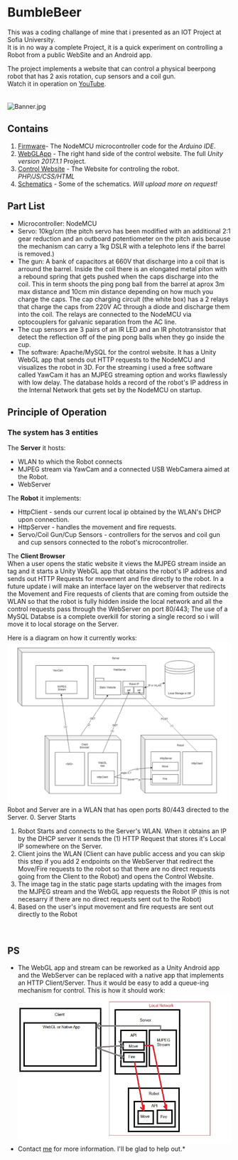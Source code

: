 # BumbleBeer
This was a coding challange of mine that i presented as an IOT Project at Sofia University.</br>
It is in no way a complete Project, it is a quick experiment on controlling a Robot from a public WebSite and an Android app. </br>

The project implements a website that can control a physical beerpong robot that has 2 axis rotation, cup sensors and a coil gun.</br>
Watch it in operation on [YouTube](https://www.youtube.com/watch?v=oYCZETZMVRY "YouTube").</br></br></br>
![Banner.jpg](https://github.com/Fluctuationqt/BumbleBeer/blob/master/Banner.jpg "BumbleBeer")

## Contains
1. [Firmware](https://github.com/Fluctuationqt/BumbleBeer/blob/master/Firmware/StamatNodeMCU2/StamatNodeMCU2.ino)- The NodeMCU microcontroller code for the *Arduino IDE*.
2. [WebGLApp](https://github.com/Fluctuationqt/BumbleBeer/tree/master/WebGL%20App) - The right hand side of the control website. The full *Unity version 2017.1.1* Project.
3. [Control Website](https://github.com/Fluctuationqt/BumbleBeer/tree/master/Control%20Website/htdocs) - The Website for controling the robot. *PHP/JS/CSS/HTML*
4. [Schematics](https://github.com/Fluctuationqt/BumbleBeer/tree/master/Schematics) - Some of the schematics. *Will upload more on request!*

## Part List
* Microcontroller: NodeMCU</br>
* Servo: 10kg/cm (the pitch servo has been modified with an additional 2:1 gear reduction and an outboard potentiometer on the pitch axis because the mechanism can carry a 1kg DSLR with a telephoto lens if the barrel is removed.)</br>
 * The gun: A bank of capacitors at 660V that discharge into a coil that is arround the barrel. Inside the coil there is an elongated metal piton with a rebound spring that gets pushed when the caps discharge into the coil. This in term shoots the ping pong ball from the barrel at aprox 3m max distance and 10cm min distance depending on how much you charge the caps. The cap charging circuit (the white box) has a 2 relays that charge the caps from 220V AC through a diode and discharge them into the coil. The relays are connected to the NodeMCU via optocouplers for galvanic separation from the AC line. </br>
* The cup sensors are 3 pairs of an IR LED and an IR phototransistor that detect the reflection off of the ping pong balls when they go inside the cup.</br>
* The software: Apache/MySQL for the control website. It has a Unity WebGL app that sends out HTTP requests to the NodeMCU and visualizes the robot in 3D.  For the streaming i used a free software called YawCam it has an MJPEG streaming option and works flawlessly with low delay. The database holds a record of the robot's IP address in the Internal Network that gets set by the NodeMCU on startup.</br>

## Principle of Operation
### The system has 3 entities
The <b>Server</b> it hosts:
* WLAN to which the Robot connects
* MJPEG stream via YawCam and a connected USB WebCamera aimed at the Robot.
* WebServer

The <b>Robot</b> it implements:
* HttpClient - sends our current local ip obtained by the WLAN's DHCP upon connection.
* HttpServer - handles the movement and fire requests.
* Servo/Coil Gun/Cup Sensors - controllers for the servos and coil gun and cup sensors connected to the robot's microcontroller.

The <b>Client Browser</b> </br>
When a user opens the static website it views the MJPEG stream inside an <IMG> tag and it starts a Unity WebGL app that obtains the robot's IP address and sends out HTTP Requests for movement and fire directly to the robot. In a future update i will make an interface layer on the webserver that redirects the Movement and Fire requests of clients that are coming from outside the WLAN so that the robot is fully hidden inside the local network and all the control requests pass through the WebServer on port 80/443;
The use of a MySQL Databse is a complete overkill for storing a single record so i will move it to local storage on the Server.

Here is a diagram on how it currently works:
![diag](Schematics/diag.jpg "diagram")
Robot and Server are in a WLAN that has open ports 80/443 directed to the Server.
0. Server Starts 
1. Robot Starts and connects to the Server's WLAN. When it obtains an IP by the DHCP server it sends the (1) HTTP Request that stores it's Local IP somewhere on the Server.
2. Client joins the WLAN (Client can have public access and you can skip this step if you add 2 endpoints on the WebServer that redirect the Move/Fire requests to the robot so that there are no direct requests going from the Client to the Robot) and opens the Control Website.
3. The image tag in the static page starts updating with the images from the MJPEG stream and the WebGL app requests the Robot IP (this is not necesarry if there are no direct requests sent out to the Robot)
4. Based on the user's input movement and fire requests are sent out directly to the Robot
</br>


 ## PS
* The WebGL app and stream can be reworked as a Unity Android app and the WebServer can be replaced with a native app that implements an HTTP Client/Server. Thus it would be easy to add a queue-ing mechanism for control.
This is how it should work:
![diag2](Schematics/Untitled.jpg "Diag2")
* Contact [me](mailto:outrageousxqt@gmail.com "My Email") for more information. I'll be glad to help out.*
